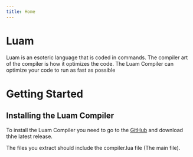 ```yaml
---
title: Home
---
```


# Luam

Luam is an esoteric language that is coded in commands. The compiler art of the compiler is how it optimizes the code. The Luam Compiler can optimize your code to run as fast as possible

# Getting Started

## Installing the Luam Compiler

To install the Luam Compiler you need to go to the [GitHub]() and download thhe latest release.

The files you extract should include the compiler.lua file (The main file).

